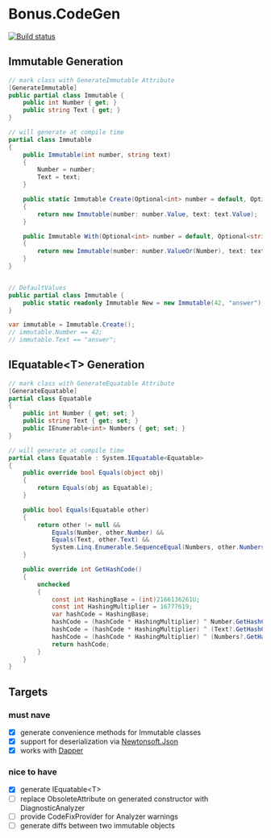 # Bonus.CodeGen
[![Build status](https://ci.appveyor.com/api/projects/status/lex1rpcfcqt9fpad?svg=true)](https://ci.appveyor.com/project/Bonuspunkt/bonus-codegen)

## Immutable Generation

``` csharp
// mark class with GenerateImmutable Attribute
[GenerateImmutable]
public partial class Immutable {
    public int Number { get; }
    public string Text { get; }
}

// will generate at compile time
partial class Immutable
{
    public Immutable(int number, string text)
    {
        Number = number;
        Text = text;
    }

    public static Immutable Create(Optional<int> number = default, Optional<string> text = default)
    {
        return new Immutable(number: number.Value, text: text.Value);
    }

    public Immutable With(Optional<int> number = default, Optional<string> text = default)
    {
        return new Immutable(number: number.ValueOr(Number), text: text.ValueOr(Text));
    }
}


// DefaultValues
public partial class Immutable {
    public static readonly Immutable New = new Immutable(42, "answer");
}

var immutable = Immutable.Create();
// immutable.Number == 42;
// immutable.Text == "answer";
```

## IEquatable&lt;T&gt; Generation
``` csharp
// mark class with GenerateEquatable Attribute
[GenerateEquatable]
partial class Equatable
{
    public int Number { get; set; }
    public string Text { get; set; }
    public IEnumerable<int> Numbers { get; set; }
}

// will generate at compile time
partial class Equatable : System.IEquatable<Equatable>
{
    public override bool Equals(object obj)
    {
        return Equals(obj as Equatable);
    }

    public bool Equals(Equatable other)
    {
        return other != null && 
            Equals(Number, other.Number) && 
            Equals(Text, other.Text) && 
            System.Linq.Enumerable.SequenceEqual(Numbers, other.Numbers);
    }

    public override int GetHashCode()
    {
        unchecked
        {
            const int HashingBase = (int)2166136261U;
            const int HashingMultiplier = 16777619;
            var hashCode = HashingBase;
            hashCode = (hashCode * HashingMultiplier) ^ Number.GetHashCode();
            hashCode = (hashCode * HashingMultiplier) ^ (Text?.GetHashCode() ?? 0);
            hashCode = (hashCode * HashingMultiplier) ^ (Numbers?.GetHashCode() ?? 0);
            return hashCode;
        }
    }
}

```


## Targets
### must nave
- [X] generate convenience methods for Immutable classes
- [X] support for deserialization via [Newtonsoft.Json](https://github.com/JamesNK/Newtonsoft.Json)
- [X] works with [Dapper](https://github.com/StackExchange/Dapper/)

### nice to have
- [X] generate IEquatable&lt;T&gt;
- [ ] replace ObsoleteAttribute on generated constructor with DiagnosticAnalyzer
- [ ] provide CodeFixProvider for Analyzer warnings
- [ ] generate diffs between two immutable objects